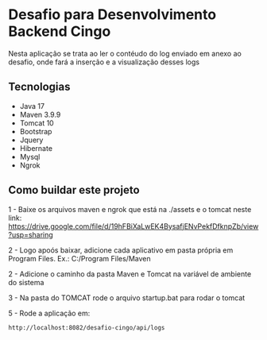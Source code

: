 # Desafio para Desenvolvimento Backend Cingo

Nesta aplicação se trata ao ler o contéudo do log enviado em anexo ao desafio, onde fará a inserção e a visualização desses logs

<h2>Tecnologias</h2>

* Java 17
* Maven 3.9.9
* Tomcat 10
* Bootstrap
* Jquery
* Hibernate
* Mysql
* Ngrok

<h2>Como buildar este projeto</h2>

1 - Baixe os arquivos maven e ngrok que está na ./assets e o tomcat neste link: https://drive.google.com/file/d/19hFBiXaLwEK4BysafjENvPekfDfknpZb/view?usp=sharing

2 - Logo apoós baixar, adicione cada aplicativo em pasta própria em Program Files. Ex.: C:/Program Files/Maven

2 - Adicione o caminho da pasta Maven e Tomcat na variável de ambiente do sistema 

3 - Na pasta do TOMCAT rode o arquivo startup.bat para rodar o tomcat

5 - Rode a aplicação em:

~~~
http://localhost:8082/desafio-cingo/api/logs
~~~






